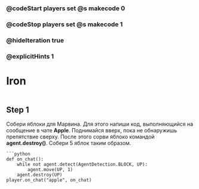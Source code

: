 ### @codeStart players set @s makecode 0
### @codeStop players set @s makecode 1

### @hideIteration true 
### @explicitHints 1


# Iron

```python
```

## Step 1
Собери яблоки для Марвина.
Для этого напиши код, выполняющийся на сообщение в чате **Apple**. Поднимайся вверх, пока не обнаружишь препятствие сверху. После этого сорви яблоко командой **agent.destroy()**. Собери 5 яблок таким образом.


```ghost
```python
def on_chat():
    while not agent.detect(AgentDetection.BLOCK, UP):
        agent.move(UP, 1)
    agent.destroy(UP)
player.on_chat("apple", on_chat)
```

